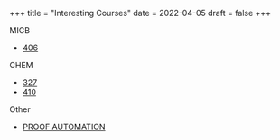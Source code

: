 +++
title = "Interesting Courses"
date = 2022-04-05
draft = false
+++

MICB
- [406](https://www.microbiology.ubc.ca/sites/default/files/roles/drupal_jean/Overview_MICB_406_2013.pdf)

CHEM
- [327](https://www.chem.ubc.ca/chemistry-327-introduction-materials-chemistry-2)
- [410](https://courses.students.ubc.ca/cs/courseschedule?pname=subjarea&tname=subj-course&dept=CHEM&course=410)

Other
- [PROOF AUTOMATION](https://dependenttyp.es/classes/598sp2022.html)
